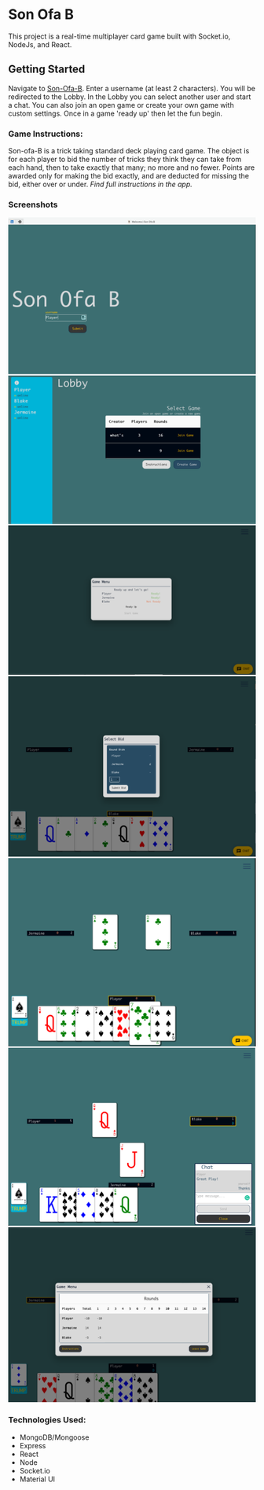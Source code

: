 # Son Ofa B

This project is a real-time multiplayer card game built with Socket.io, NodeJs, and React.

## Getting Started

Navigate to [Son-Ofa-B](https://son-ofa-b.herokuapp.com/). Enter a username (at least 2 characters). You will be redirected to the Lobby. In the Lobby you can select another user and start a chat. You can also join an open game or create your own game with custom settings. Once in a game 'ready up' then let the fun begin.

### Game Instructions:

Son-ofa-B is a trick taking standard deck playing card game. The object is for each player to bid the number of tricks they think they can take from each hand, then to take exactly that many; no more and no fewer. Points are awarded only for making the bid exactly, and are deducted for missing the bid, either over or under.
*Find full instructions in the app.*

### Screenshots

![Landing Page](public/assets/static/screenshots/Landing_Page_2.png) ![Lobby](public/assets/static/screenshots/Lobby.png) ![Ready Up](public/assets/static/screenshots/Ready_Up.png) ![Make Bid](public/assets/static/screenshots/Bid.png) ![Take Turn](public/assets/static/screenshots/Take_Turn.png) ![Chat](public/assets/static/screenshots/Chat.png) ![Game Menu](public/assets/static/screenshots/Game_Menu.png)

### Technologies Used:
- MongoDB/Mongoose
- Express
- React
- Node
- Socket.io
- Material UI
